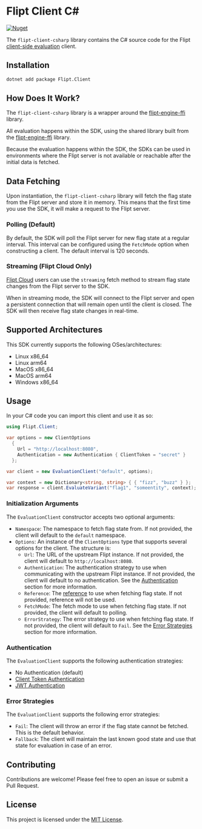 # Flipt Client C\#

[![Nuget](https://img.shields.io/nuget/v/flipt.client)](https://www.nuget.org/packages/Flipt.Client/)

The `flipt-client-csharp` library contains the C# source code for the Flipt [client-side evaluation](https://www.flipt.io/docs/integration/client) client.

## Installation

```bash
dotnet add package Flipt.Client
```

## How Does It Work?

The `flipt-client-csharp` library is a wrapper around the [flipt-engine-ffi](https://github.com/flipt-io/flipt-client-sdks/tree/main/flipt-engine-ffi) library.

All evaluation happens within the SDK, using the shared library built from the [flipt-engine-ffi](https://github.com/flipt-io/flipt-client-sdks/tree/main/flipt-engine-ffi) library.

Because the evaluation happens within the SDK, the SDKs can be used in environments where the Flipt server is not available or reachable after the initial data is fetched.

## Data Fetching

Upon instantiation, the `flipt-client-csharp` library will fetch the flag state from the Flipt server and store it in memory. This means that the first time you use the SDK, it will make a request to the Flipt server.

### Polling (Default)

By default, the SDK will poll the Flipt server for new flag state at a regular interval. This interval can be configured using the `FetchMode` option when constructing a client. The default interval is 120 seconds.

### Streaming (Flipt Cloud Only)

[Flipt Cloud](https://flipt.io/cloud) users can use the `streaming` fetch method to stream flag state changes from the Flipt server to the SDK.

When in streaming mode, the SDK will connect to the Flipt server and open a persistent connection that will remain open until the client is closed. The SDK will then receive flag state changes in real-time.

## Supported Architectures

This SDK currently supports the following OSes/architectures:

- Linux x86_64
- Linux arm64
- MacOS x86_64
- MacOS arm64
- Windows x86_64

## Usage

In your C# code you can import this client and use it as so:

```csharp
using Flipt.Client;

var options = new ClientOptions
  {
    Url = "http://localhost:8080",
    Authentication = new Authentication { ClientToken = "secret" }
  };

var client = new EvaluationClient("default", options);

var context = new Dictionary<string, string> { { "fizz", "buzz" } };
var response = client.EvaluateVariant("flag1", "someentity", context);
```

### Initialization Arguments

The `EvaluationClient` constructor accepts two optional arguments:

- `Namespace`: The namespace to fetch flag state from. If not provided, the client will default to the `default` namespace.
- `Options`: An instance of the `ClientOptions` type that supports several options for the client. The structure is:
  - `Url`: The URL of the upstream Flipt instance. If not provided, the client will default to `http://localhost:8080`.
  - `Authentication`: The authentication strategy to use when communicating with the upstream Flipt instance. If not provided, the client will default to no authentication. See the [Authentication](#authentication) section for more information.
  - `Reference`: The [reference](https://docs.flipt.io/guides/user/using-references) to use when fetching flag state. If not provided, reference will not be used.
  - `FetchMode`: The fetch mode to use when fetching flag state. If not provided, the client will default to polling.
  - `ErrorStrategy`: The error strategy to use when fetching flag state. If not provided, the client will default to `Fail`. See the [Error Strategies](#error-strategies) section for more information.

### Authentication

The `EvaluationClient` supports the following authentication strategies:

- No Authentication (default)
- [Client Token Authentication](https://docs.flipt.io/authentication/using-tokens)
- [JWT Authentication](https://docs.flipt.io/authentication/using-jwts)

### Error Strategies

The `EvaluationClient` supports the following error strategies:

- `Fail`: The client will throw an error if the flag state cannot be fetched. This is the default behavior.
- `Fallback`: The client will maintain the last known good state and use that state for evaluation in case of an error.

## Contributing

Contributions are welcome! Please feel free to open an issue or submit a Pull Request.

## License

This project is licensed under the [MIT License](LICENSE).

